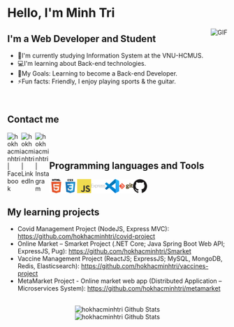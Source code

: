 # Hello, I'm Minh Tri

<img align="right" alt="GIF" height="160px" src="https://i.imgur.com/faeX3oa.gif" />

## I'm a Web Developer and Student

- 🏫I'm currently studying Information System at the VNU-HCMUS.
- 💻I'm learning about Back-end technologies.
- 🎯My Goals: Learning to become a Back-end Developer.
- ⚡Fun facts: Friendly, I enjoy playing sports & the guitar.

<br/>

## Contact me

[<img align="left" alt="hokhacminhtri | Facebook" width="32px" src="https://cdn-icons-png.flaticon.com/512/1384/1384053.png" />][facebook]
[<img align="left" alt="hokhacminhtri | LinkedIn" width="32px" src="https://cdn-icons-png.flaticon.com/512/174/174857.png" />][linkedin]
[<img align="left" alt="hokhacminhtri | Instagram" width="32px" src="https://cdn-icons-png.flaticon.com/512/2504/2504918.png" />][instagram]

<br/>
<br/>

## Programming languages and Tools

[<img align="left" alt="HTML5" width="32px" src="https://raw.githubusercontent.com/github/explore/80688e429a7d4ef2fca1e82350fe8e3517d3494d/topics/html/html.png" />][html]
[<img align="left" alt="CSS3" width="32px" src="https://raw.githubusercontent.com/github/explore/80688e429a7d4ef2fca1e82350fe8e3517d3494d/topics/css/css.png" />][css]
[<img align="left" alt="JavaScript" width="32px" src="https://raw.githubusercontent.com/github/explore/80688e429a7d4ef2fca1e82350fe8e3517d3494d/topics/javascript/javascript.png" />][js]
[<img align="left" alt="Express" width="32px" src="https://raw.githubusercontent.com/github/explore/80688e429a7d4ef2fca1e82350fe8e3517d3494d/topics/express/express.png" />][express]
[<img align="left" alt="Visual Studio Code" width="32px" src="https://raw.githubusercontent.com/github/explore/80688e429a7d4ef2fca1e82350fe8e3517d3494d/topics/visual-studio-code/visual-studio-code.png" />][vscode]
[<img align="left" alt="Git" width="32px" src="https://raw.githubusercontent.com/github/explore/78df643247d429f6cc873026c0622819ad797942/topics/git/git.png" />][git]
[<img align="left" alt="Github" width="32px" src="https://raw.githubusercontent.com/github/explore/78df643247d429f6cc873026c0622819ad797942/topics/github/github.png" />][github]

<br/>
<br/>

## My learning projects

- Covid Management Project (NodeJS, Express MVC): https://github.com/hokhacminhtri/covid-project
- Online Market – Smarket Project (.NET Core; Java Spring Boot Web API; ExpressJS, Pug): https://github.com/hokhacminhtri/Smarket
- Vaccine Management Project (ReactJS; ExpressJS; MySQL, MongoDB, Redis, Elasticsearch): https://github.com/hokhacminhtri/vaccines-project
- MetaMarket Project - Online market web app (Distributed Application – Microservices System): https://github.com/hokhacminhtri/metamarket

<br/>

<div align="center">
<img alt="hokhacminhtri Github Stats" src="https://github-readme-stats.vercel.app/api/?username=hokhacminhtri&include_all_commits=true&count_private=true&langs_count=12&show_icons=true&theme=cobalt"/>

<br/>

<img alt="hokhacminhtri Github Stats" src="https://github-readme-stats.vercel.app/api/top-langs/?username=hokhacminhtri&langs_count=12&theme=dracula"/>
</div>

[facebook]: https://www.facebook.com/minhtri244/
[instagram]: https://www.instagram.com/hokhacminhtri/
[linkedin]: https://www.linkedin.com/in/hokhacminhtri/
[html]: #
[css]: #
[js]: #
[express]: #
[vscode]: #
[git]: #
[github]: #
